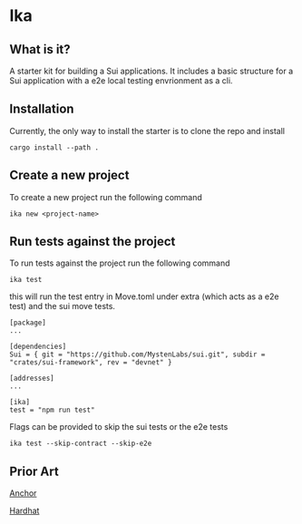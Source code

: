 # Ika 

## What is it?
A starter kit for building a Sui applications. It includes a basic structure for a Sui application with a e2e local testing envrionment as a cli.

## Installation
Currently, the only way to install the starter is to clone the repo and install 

```cargo install --path .```

## Create a new project
To create a new project run the following command

```ika new <project-name>```

## Run tests against the project
To run tests against the project run the following command

```ika test```

this will run the test entry in Move.toml under extra (which acts as a e2e test) and the sui move tests.
```
[package]
...

[dependencies]
Sui = { git = "https://github.com/MystenLabs/sui.git", subdir = "crates/sui-framework", rev = "devnet" }

[addresses]
...

[ika]
test = "npm run test"
```

Flags can be provided to skip the sui tests or the e2e tests

```ika test --skip-contract --skip-e2e```


## Prior Art
[Anchor](https://github.com/coral-xyz/anchor)

[Hardhat](https://hardhat.org/)
